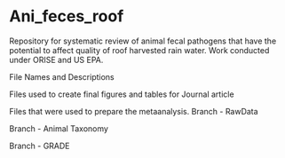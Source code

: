 # Ani_feces_roof
Repository for systematic review of animal fecal pathogens that have the potential to affect quality of roof harvested rain water.  Work conducted under ORISE and US EPA.

File Names and Descriptions

Files used to create final figures and tables for Journal article



Files that were used to prepare the metaanalysis.
Branch - RawData


Branch - Animal Taxonomy


Branch - GRADE
